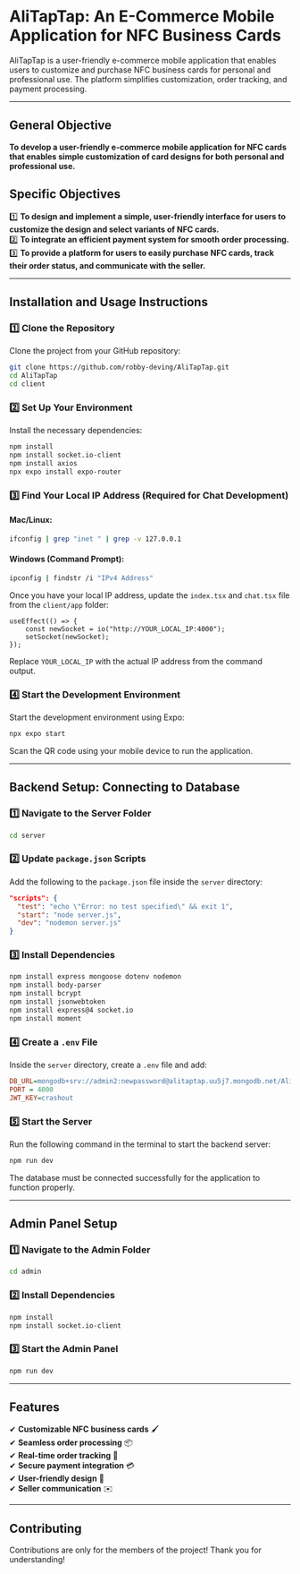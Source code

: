 # **AliTapTap: An E-Commerce Mobile Application for NFC Business Cards**

AliTapTap is a user-friendly e-commerce mobile application that enables users to customize and purchase NFC business cards for personal and professional use. The platform simplifies customization, order tracking, and payment processing.

---

## **General Objective**
**To develop a user-friendly e-commerce mobile application for NFC cards that enables simple customization of card designs for both personal and professional use.**

## **Specific Objectives**
1️⃣ **To design and implement a simple, user-friendly interface for users to customize the design and select variants of NFC cards.**  
2️⃣ **To integrate an efficient payment system for smooth order processing.**  
3️⃣ **To provide a platform for users to easily purchase NFC cards, track their order status, and communicate with the seller.**  

---

## **Installation and Usage Instructions**

### **1️⃣ Clone the Repository**
Clone the project from your GitHub repository:

```bash
git clone https://github.com/robby-deving/AliTapTap.git
cd AliTapTap
cd client
```

### **2️⃣ Set Up Your Environment**

Install the necessary dependencies:

```bash
npm install
npm install socket.io-client
npm install axios
npx expo install expo-router
```

### **3️⃣ Find Your Local IP Address (Required for Chat Development)**

#### **Mac/Linux:**
```bash
ifconfig | grep "inet " | grep -v 127.0.0.1
```

#### **Windows (Command Prompt):**
```bash
ipconfig | findstr /i "IPv4 Address"
```

Once you have your local IP address, update the `index.tsx` and `chat.tsx` file from the `client/app` folder:

```tsx
useEffect(() => {
    const newSocket = io("http://YOUR_LOCAL_IP:4000");
    setSocket(newSocket);
});
```

Replace `YOUR_LOCAL_IP` with the actual IP address from the command output.

### **4️⃣ Start the Development Environment**
Start the development environment using Expo:

```bash
npx expo start
```

Scan the QR code using your mobile device to run the application.

---

## **Backend Setup: Connecting to Database**

### **1️⃣ Navigate to the Server Folder**
```bash
cd server
```

### **2️⃣ Update `package.json` Scripts**
Add the following to the `package.json` file inside the `server` directory:

```json
"scripts": {
  "test": "echo \"Error: no test specified\" && exit 1",
  "start": "node server.js",
  "dev": "nodemon server.js"
}
```

### **3️⃣ Install Dependencies**
```bash
npm install express mongoose dotenv nodemon
npm install body-parser  
npm install bcrypt      
npm install jsonwebtoken 
npm install express@4 socket.io
npm install moment
```

### **4️⃣ Create a `.env` File**
Inside the `server` directory, create a `.env` file and add:

```ini
DB_URL=mongodb+srv://admin2:newpassword@alitaptap.uu5j7.mongodb.net/AliTapTapdb 
PORT = 4000
JWT_KEY=crashout
```

### **5️⃣ Start the Server**
Run the following command in the terminal to start the backend server:

```bash
npm run dev
```

The database must be connected successfully for the application to function properly.

---

## **Admin Panel Setup**

### **1️⃣ Navigate to the Admin Folder**
```bash
cd admin
```

### **2️⃣ Install Dependencies**
```bash
npm install
npm install socket.io-client
```

### **3️⃣ Start the Admin Panel**
```bash
npm run dev
```

---

## **Features**
✔ **Customizable NFC business cards** 🖌️  
✔ **Seamless order processing** 📦  
✔ **Real-time order tracking** 📍  
✔ **Secure payment integration** 💳  
✔ **User-friendly design** 📱  
✔ **Seller communication** ✉️  

---

## **Contributing**
Contributions are only for the members of the project! Thank you for understanding!
